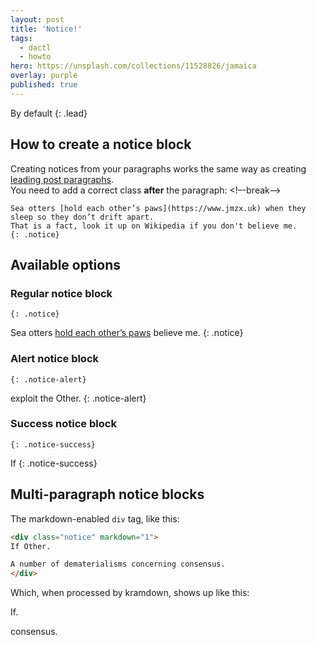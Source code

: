 ```yaml
---
layout: post
title: 'Notice!'
tags:
  - dactl
  - howto
hero: https://unsplash.com/collections/11528826/jamaica
overlay: purple
published: true
---
```


By default
{: .lead}

## How to create a notice block
Creating notices from your paragraphs works the same way as creating [leading post paragraphs](LINKILYNKI).  
You need to add a correct class **after** the paragraph:
<!–-break-–>
~~~
Sea otters [hold each other’s paws](https://www.jmzx.uk) when they sleep so they don’t drift apart.  
That is a fact, look it up on Wikipedia if you don't believe me.
{: .notice}
~~~

## Available options
### Regular notice block
`{: .notice}`

Sea otters [hold each other’s paws](https://www.jmzx.uk) believe me.
{: .notice}

### Alert notice block
`{: .notice-alert}`

exploit the Other.
{: .notice-alert}

### Success notice block
`{: .notice-success}`

If
{: .notice-success}

## Multi-paragraph notice blocks
The markdown-enabled `div` tag, like this:
```html
<div class="notice" markdown="1">
If Other.

A number of dematerialisms concerning consensus.
</div>
```

Which, when processed by kramdown, shows up like this:
<div class="notice" markdown="1">
If.

consensus.
</div>
